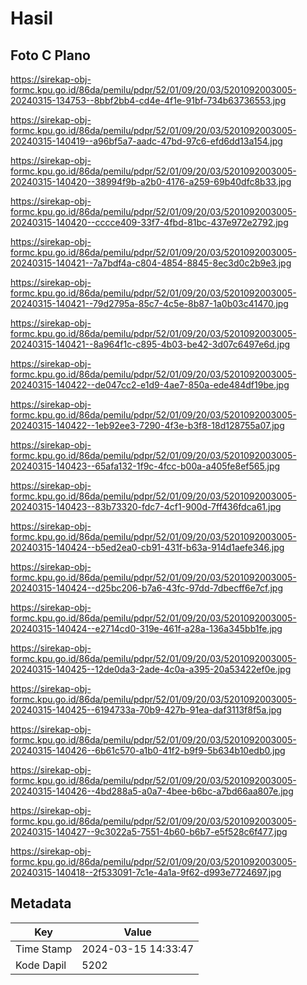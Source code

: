 # Hasil

## Foto C Plano

https://sirekap-obj-formc.kpu.go.id/86da/pemilu/pdpr/52/01/09/20/03/5201092003005-20240315-134753--8bbf2bb4-cd4e-4f1e-91bf-734b63736553.jpg

https://sirekap-obj-formc.kpu.go.id/86da/pemilu/pdpr/52/01/09/20/03/5201092003005-20240315-140419--a96bf5a7-aadc-47bd-97c6-efd6dd13a154.jpg

https://sirekap-obj-formc.kpu.go.id/86da/pemilu/pdpr/52/01/09/20/03/5201092003005-20240315-140420--38994f9b-a2b0-4176-a259-69b40dfc8b33.jpg

https://sirekap-obj-formc.kpu.go.id/86da/pemilu/pdpr/52/01/09/20/03/5201092003005-20240315-140420--cccce409-33f7-4fbd-81bc-437e972e2792.jpg

https://sirekap-obj-formc.kpu.go.id/86da/pemilu/pdpr/52/01/09/20/03/5201092003005-20240315-140421--7a7bdf4a-c804-4854-8845-8ec3d0c2b9e3.jpg

https://sirekap-obj-formc.kpu.go.id/86da/pemilu/pdpr/52/01/09/20/03/5201092003005-20240315-140421--79d2795a-85c7-4c5e-8b87-1a0b03c41470.jpg

https://sirekap-obj-formc.kpu.go.id/86da/pemilu/pdpr/52/01/09/20/03/5201092003005-20240315-140421--8a964f1c-c895-4b03-be42-3d07c6497e6d.jpg

https://sirekap-obj-formc.kpu.go.id/86da/pemilu/pdpr/52/01/09/20/03/5201092003005-20240315-140422--de047cc2-e1d9-4ae7-850a-ede484df19be.jpg

https://sirekap-obj-formc.kpu.go.id/86da/pemilu/pdpr/52/01/09/20/03/5201092003005-20240315-140422--1eb92ee3-7290-4f3e-b3f8-18d128755a07.jpg

https://sirekap-obj-formc.kpu.go.id/86da/pemilu/pdpr/52/01/09/20/03/5201092003005-20240315-140423--65afa132-1f9c-4fcc-b00a-a405fe8ef565.jpg

https://sirekap-obj-formc.kpu.go.id/86da/pemilu/pdpr/52/01/09/20/03/5201092003005-20240315-140423--83b73320-fdc7-4cf1-900d-7ff436fdca61.jpg

https://sirekap-obj-formc.kpu.go.id/86da/pemilu/pdpr/52/01/09/20/03/5201092003005-20240315-140424--b5ed2ea0-cb91-431f-b63a-914d1aefe346.jpg

https://sirekap-obj-formc.kpu.go.id/86da/pemilu/pdpr/52/01/09/20/03/5201092003005-20240315-140424--d25bc206-b7a6-43fc-97dd-7dbecff6e7cf.jpg

https://sirekap-obj-formc.kpu.go.id/86da/pemilu/pdpr/52/01/09/20/03/5201092003005-20240315-140424--e2714cd0-319e-461f-a28a-136a345bb1fe.jpg

https://sirekap-obj-formc.kpu.go.id/86da/pemilu/pdpr/52/01/09/20/03/5201092003005-20240315-140425--12de0da3-2ade-4c0a-a395-20a53422ef0e.jpg

https://sirekap-obj-formc.kpu.go.id/86da/pemilu/pdpr/52/01/09/20/03/5201092003005-20240315-140425--6194733a-70b9-427b-91ea-daf3113f8f5a.jpg

https://sirekap-obj-formc.kpu.go.id/86da/pemilu/pdpr/52/01/09/20/03/5201092003005-20240315-140426--6b61c570-a1b0-41f2-b9f9-5b634b10edb0.jpg

https://sirekap-obj-formc.kpu.go.id/86da/pemilu/pdpr/52/01/09/20/03/5201092003005-20240315-140426--4bd288a5-a0a7-4bee-b6bc-a7bd66aa807e.jpg

https://sirekap-obj-formc.kpu.go.id/86da/pemilu/pdpr/52/01/09/20/03/5201092003005-20240315-140427--9c3022a5-7551-4b60-b6b7-e5f528c6f477.jpg

https://sirekap-obj-formc.kpu.go.id/86da/pemilu/pdpr/52/01/09/20/03/5201092003005-20240315-140418--2f533091-7c1e-4a1a-9f62-d993e7724697.jpg


## Metadata

| Key        | Value               |
| ---------- | ------------------- |
| Time Stamp | 2024-03-15 14:33:47 |
| Kode Dapil | 5202                |



